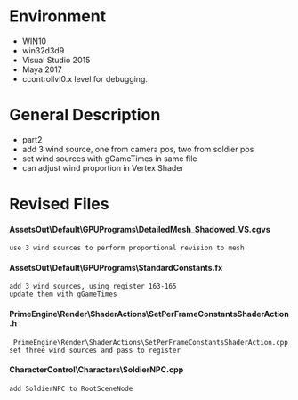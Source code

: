 # Environment
- WIN10
- win32d3d9
- Visual Studio 2015
- Maya 2017
- ccontrollvl0.x level for debugging.


# General Description
- part2
- add 3 wind source, one from camera pos, two from soldier pos
- set wind sources with gGameTimes in same file
- can adjust wind proportion in Vertex Shader


# Revised Files

#### AssetsOut\Default\GPUPrograms\DetailedMesh_Shadowed_VS.cgvs
	use 3 wind sources to perform proportional revision to mesh

#### AssetsOut\Default\GPUPrograms\StandardConstants.fx
	add 3 wind sources, using register 163-165
	update them with gGameTimes

#### PrimeEngine\Render\ShaderActions\SetPerFrameConstantsShaderAction.h
	 PrimeEngine\Render\ShaderActions\SetPerFrameConstantsShaderAction.cpp
	set three wind sources and pass to register
	
#### CharacterControl\Characters\SoldierNPC.cpp
	add SoldierNPC to RootSceneNode